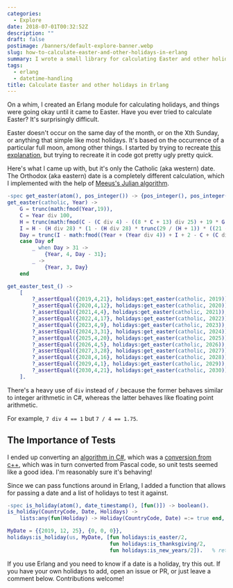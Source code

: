 ```yaml
---
categories:
  - Explore
date: 2018-07-01T00:32:52Z
description: ""
draft: false
postimage: /banners/default-explore-banner.webp
slug: how-to-calculate-easter-and-other-holidays-in-erlang
summary: I wrote a small library for calculating Easter and other holidays in Erlang. Here's how I did it and what I learned.
tags:
  - erlang
  - datetime-handling
title: Calculate Easter and other holidays in Erlang
---
```

On a whim, I created an Erlang module for calculating holidays, and things were going okay until it came to Easter. Have you ever tried to calculate Easter? It's surprisingly difficult.

Easter doesn't occur on the same day of the month, or on the Xth Sunday, or anything that simple like most holidays. It's based on the occurrence of a particular full moon, among other things. I started by trying to recreate [this explanation](https://www.assa.org.au/edm#Calculator), but trying to recreate it in code got pretty ugly pretty quick.

Here's what I came up with, but it's only the Catholic (aka western) date. The Orthodox (aka eastern) date is a completely different calculation, which I implemented with the help of [Meeus's Julian algorithm](https://en.wikipedia.org/wiki/Computus#Meeus.27s_Julian_algorithm).

```erlang
-spec get_easter(atom(), pos_integer()) -> {pos_integer(), pos_integer(), pos_integer()}.
get_easter(catholic, Year) ->
    G = trunc(math:fmod(Year,19)),
    C = Year div 100,
    H = trunc(math:fmod(C - (C div 4) - ((8 * C + 13) div 25) + 19 * G + 15, 30)),
    I = H - (H div 28) * (1 - (H div 28) * trunc(29 / (H + 1)) * ((21 - G) div 11)),
    Day = trunc(I - math:fmod((Year + (Year div 4)) + I + 2 - C + (C div 4), 7) + 28),
    case Day of
        _ when Day > 31 ->
            {Year, 4, Day - 31};
        _ ->
            {Year, 3, Day}
    end

get_easter_test_() ->
    [
        ?_assertEqual({2019,4,21}, holidays:get_easter(catholic, 2019)),
        ?_assertEqual({2020,4,12}, holidays:get_easter(catholic, 2020)),
        ?_assertEqual({2021,4,4}, holidays:get_easter(catholic, 2021)),
        ?_assertEqual({2022,4,17}, holidays:get_easter(catholic, 2022)),
        ?_assertEqual({2023,4,9}, holidays:get_easter(catholic, 2023)),
        ?_assertEqual({2024,3,31}, holidays:get_easter(catholic, 2024)),
        ?_assertEqual({2025,4,20}, holidays:get_easter(catholic, 2025)),
        ?_assertEqual({2026,4,5}, holidays:get_easter(catholic, 2026)),
        ?_assertEqual({2027,3,28}, holidays:get_easter(catholic, 2027)),
        ?_assertEqual({2028,4,16}, holidays:get_easter(catholic, 2028)),
        ?_assertEqual({2029,4,1}, holidays:get_easter(catholic, 2029)),
        ?_assertEqual({2030,4,21}, holidays:get_easter(catholic, 2030))
    ].
```

There's a heavy use of `div` instead of `/` because the former behaves similar to integer arithmetic in C#, whereas the latter behaves like floating point arithmetic.

For example, `7 div 4 == 1` but `7 / 4 == 1.75`.

## The Importance of Tests

I ended up converting an [algorithm in C#](https://www.codeproject.com/Articles/10860/Calculating-Christian-Holidays), which was a [conversion from c++](https://www.codeproject.com/Articles/1595/Calculating-Easter-Sunday), which was in turn converted from Pascal code, so unit tests seemed like a good idea. I'm reasonably sure it's behaving!

Since we can pass functions around in Erlang, I added a function that allows for passing a date and a list of holidays to test it against.

```erlang
-spec is_holiday(atom(), date_timestamp(), [fun()]) -> boolean().
is_holiday(CountryCode, Date, Holidays) ->
    lists:any(fun(Holiday) -> Holiday(CountryCode, Date) =:= true end, Holidays).

MyDate = {{2019, 12, 25}, {0, 0, 0}},
holidays:is_holiday(us, MyDate, [fun holidays:is_easter/2,
                                 fun holidays:is_thanksgiving/2,
                                 fun holidays:is_new_years/2]).   % returns false
```

If you use Erlang and you need to know if a date is a holiday, try this out. If you have your own holidays to add, open an issue or PR, or just leave a comment below. Contributions welcome!
